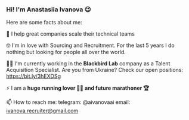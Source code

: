 ### Hi! I'm Anastasiia Ivanova 😉

Here are some facts about me: 

🙌 I help great companies scale their technical teams

🤓 I'm in love with Sourcing and Recruitment. For the last 5 years I do nothing but looking for people all over the world. 

👩‍💻 I'm currently working in the **Blackbird Lab** company as a Talent Acquisition Specialist. Are you from Ukraine? Check our open positions: https://bit.ly/3hEXDSg

⚡ I am a **huge running lover 🏃‍♀️ and future marathoner 🏆**

📫 How to reach me:  telegram: @aivanovaai email: ivanova.recruiter@gmail.com
